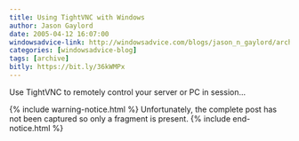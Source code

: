 ```yaml
---
title: Using TightVNC with Windows
author: Jason Gaylord
date: 2005-04-12 16:07:00
windowsadvice-link: http://windowsadvice.com/blogs/jason_n_gaylord/archive/2005/04/12/Utilities-TightVNC.aspx
categories: [windowsadvice-blog]
tags: [archive]
bitly: https://bit.ly/36kWMPx
---
```


Use TightVNC to remotely control your server or PC in session...

{% include warning-notice.html %}
Unfortunately, the complete post has not been captured so only a fragment is present.
{% include end-notice.html %}